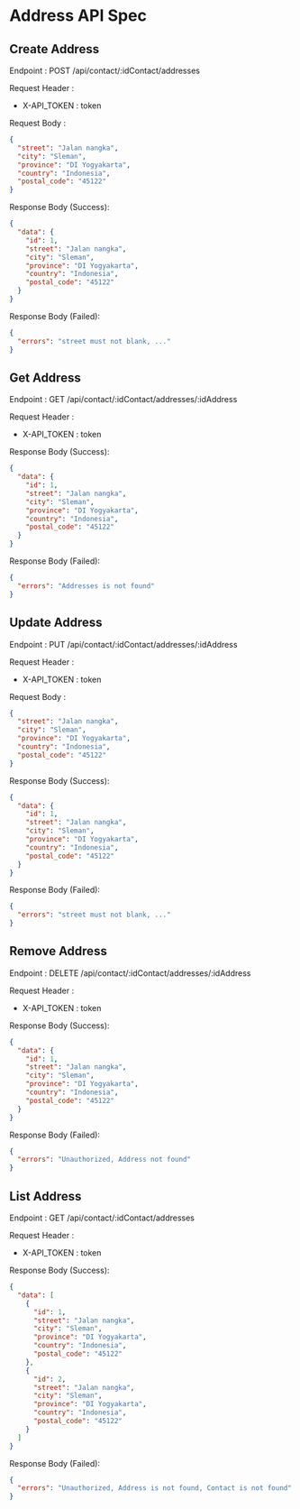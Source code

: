 # Address API Spec

## Create Address

Endpoint : POST /api/contact/:idContact/addresses

Request Header :

- X-API_TOKEN : token

Request Body :

```json
{
  "street": "Jalan nangka",
  "city": "Sleman",
  "province": "DI Yogyakarta",
  "country": "Indonesia",
  "postal_code": "45122"
}
```

Response Body (Success):

```json
{
  "data": {
    "id": 1,
    "street": "Jalan nangka",
    "city": "Sleman",
    "province": "DI Yogyakarta",
    "country": "Indonesia",
    "postal_code": "45122"
  }
}
```

Response Body (Failed):

```json
{
  "errors": "street must not blank, ..."
}
```

## Get Address

Endpoint : GET /api/contact/:idContact/addresses/:idAddress

Request Header :

- X-API_TOKEN : token

Response Body (Success):

```json
{
  "data": {
    "id": 1,
    "street": "Jalan nangka",
    "city": "Sleman",
    "province": "DI Yogyakarta",
    "country": "Indonesia",
    "postal_code": "45122"
  }
}
```

Response Body (Failed):

```json
{
  "errors": "Addresses is not found"
}
```

## Update Address

Endpoint : PUT /api/contact/:idContact/addresses/:idAddress

Request Header :

- X-API_TOKEN : token

Request Body :

```json
{
  "street": "Jalan nangka",
  "city": "Sleman",
  "province": "DI Yogyakarta",
  "country": "Indonesia",
  "postal_code": "45122"
}
```

Response Body (Success):

```json
{
  "data": {
    "id": 1,
    "street": "Jalan nangka",
    "city": "Sleman",
    "province": "DI Yogyakarta",
    "country": "Indonesia",
    "postal_code": "45122"
  }
}
```

Response Body (Failed):

```json
{
  "errors": "street must not blank, ..."
}
```

## Remove Address

Endpoint : DELETE /api/contact/:idContact/addresses/:idAddress

Request Header :

- X-API_TOKEN : token

Response Body (Success):

```json
{
  "data": {
    "id": 1,
    "street": "Jalan nangka",
    "city": "Sleman",
    "province": "DI Yogyakarta",
    "country": "Indonesia",
    "postal_code": "45122"
  }
}
```

Response Body (Failed):

```json
{
  "errors": "Unauthorized, Address not found"
}
```

## List Address

Endpoint : GET /api/contact/:idContact/addresses

Request Header :

- X-API_TOKEN : token

Response Body (Success):

```json
{
  "data": [
    {
      "id": 1,
      "street": "Jalan nangka",
      "city": "Sleman",
      "province": "DI Yogyakarta",
      "country": "Indonesia",
      "postal_code": "45122"
    },
    {
      "id": 2,
      "street": "Jalan nangka",
      "city": "Sleman",
      "province": "DI Yogyakarta",
      "country": "Indonesia",
      "postal_code": "45122"
    }
  ]
}
```

Response Body (Failed):

```json
{
  "errors": "Unauthorized, Address is not found, Contact is not found"
}
```
